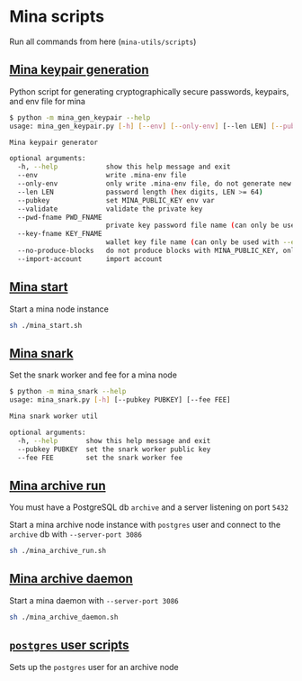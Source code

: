 # Mina scripts

Run all commands from here (`mina-utils/scripts`)

## [Mina keypair generation](./mina_gen_keypair.py)

Python script for generating cryptographically secure passwords, keypairs, and env file for mina

```sh
$ python -m mina_gen_keypair --help
usage: mina_gen_keypair.py [-h] [--env] [--only-env] [--len LEN] [--pubkey] [--validate] [--pwd-fname PWD_FNAME] [--key-fname KEY_FNAME] [--no-produce-blocks] [--import-account]

Mina keypair generator

optional arguments:
  -h, --help            show this help message and exit
  --env                 write .mina-env file
  --only-env            only write .mina-env file, do not generate new keypair
  --len LEN             password length (hex digits, LEN >= 64)
  --pubkey              set MINA_PUBLIC_KEY env var
  --validate            validate the private key
  --pwd-fname PWD_FNAME
                        private key password file name (can only be used with --env and --only-env)
  --key-fname KEY_FNAME
                        wallet key file name (can only be used with --env and --only-env)
  --no-produce-blocks   do not produce blocks with MINA_PUBLIC_KEY, only connect to peers
  --import-account      import account
```

## [Mina start](./mina_start.sh)

Start a mina node instance

```sh
sh ./mina_start.sh
```

## [Mina snark](./mina_snark.py)

Set the snark worker and fee for a mina node

```sh
$ python -m mina_snark --help
usage: mina_snark.py [-h] [--pubkey PUBKEY] [--fee FEE]

Mina snark worker util

optional arguments:
  -h, --help       show this help message and exit
  --pubkey PUBKEY  set the snark worker public key
  --fee FEE        set the snark worker fee
```

## [Mina archive run](./mina_archive_run.sh)

You must have a PostgreSQL db `archive` and a server listening on port `5432`

Start a mina archive node instance with `postgres` user and connect to the `archive` db with `--server-port 3086`

```sh
sh ./mina_archive_run.sh
```

## [Mina archive daemon](./mina_archive_daemon.sh)

Start a mina daemon with `--server-port 3086`

```sh
sh ./mina_archive_daemon.sh
```

## [`postgres` user scripts](./postgres_scripts/)

Sets up the `postgres` user for an archive node
